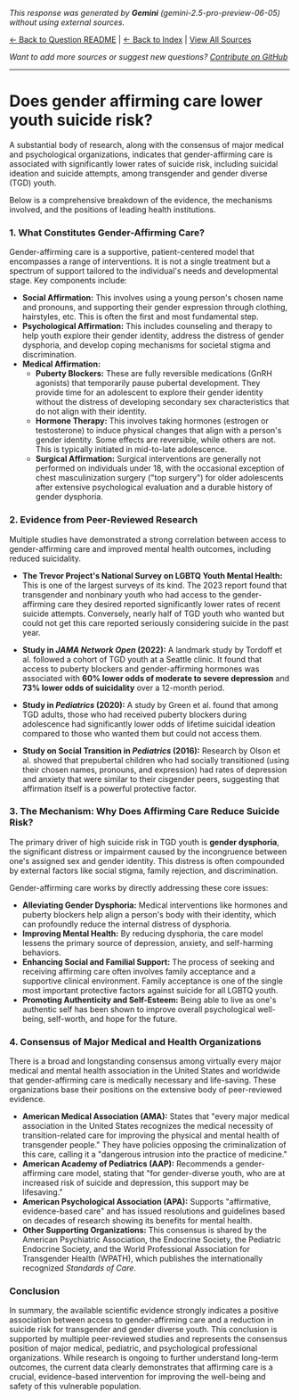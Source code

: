 <!-- 
Generated by: gemini
Model: gemini-2.5-pro-preview-06-05
Prompt type: default
Tools enabled: False
Generated at: 2025-06-26T22:08:59.421736
-->

*This response was generated by **Gemini** (gemini-2.5-pro-preview-06-05) without using external sources.*

[← Back to Question README](README.md) | [← Back to Index](../README.md) | [View All Sources](../allsources.md)

*Want to add more sources or suggest new questions? [Contribute on GitHub](https://github.com/justinwest/SuggestedSources)*

---

# Does gender affirming care lower youth suicide risk?

A substantial body of research, along with the consensus of major medical and psychological organizations, indicates that gender-affirming care is associated with significantly lower rates of suicide risk, including suicidal ideation and suicide attempts, among transgender and gender diverse (TGD) youth.

Below is a comprehensive breakdown of the evidence, the mechanisms involved, and the positions of leading health institutions.

### 1. What Constitutes Gender-Affirming Care?

Gender-affirming care is a supportive, patient-centered model that encompasses a range of interventions. It is not a single treatment but a spectrum of support tailored to the individual's needs and developmental stage. Key components include:

*   **Social Affirmation:** This involves using a young person's chosen name and pronouns, and supporting their gender expression through clothing, hairstyles, etc. This is often the first and most fundamental step.
*   **Psychological Affirmation:** This includes counseling and therapy to help youth explore their gender identity, address the distress of gender dysphoria, and develop coping mechanisms for societal stigma and discrimination.
*   **Medical Affirmation:**
    *   **Puberty Blockers:** These are fully reversible medications (GnRH agonists) that temporarily pause pubertal development. They provide time for an adolescent to explore their gender identity without the distress of developing secondary sex characteristics that do not align with their identity.
    *   **Hormone Therapy:** This involves taking hormones (estrogen or testosterone) to induce physical changes that align with a person's gender identity. Some effects are reversible, while others are not. This is typically initiated in mid-to-late adolescence.
    *   **Surgical Affirmation:** Surgical interventions are generally not performed on individuals under 18, with the occasional exception of chest masculinization surgery ("top surgery") for older adolescents after extensive psychological evaluation and a durable history of gender dysphoria.

### 2. Evidence from Peer-Reviewed Research

Multiple studies have demonstrated a strong correlation between access to gender-affirming care and improved mental health outcomes, including reduced suicidality.

*   **The Trevor Project's National Survey on LGBTQ Youth Mental Health:** This is one of the largest surveys of its kind. The 2023 report found that transgender and nonbinary youth who had access to the gender-affirming care they desired reported significantly lower rates of recent suicide attempts. Conversely, nearly half of TGD youth who wanted but could not get this care reported seriously considering suicide in the past year.

*   **Study in *JAMA Network Open* (2022):** A landmark study by Tordoff et al. followed a cohort of TGD youth at a Seattle clinic. It found that access to puberty blockers and gender-affirming hormones was associated with **60% lower odds of moderate to severe depression** and **73% lower odds of suicidality** over a 12-month period.

*   **Study in *Pediatrics* (2020):** A study by Green et al. found that among TGD adults, those who had received puberty blockers during adolescence had significantly lower odds of lifetime suicidal ideation compared to those who wanted them but could not access them.

*   **Study on Social Transition in *Pediatrics* (2016):** Research by Olson et al. showed that prepubertal children who had socially transitioned (using their chosen names, pronouns, and expression) had rates of depression and anxiety that were similar to their cisgender peers, suggesting that affirmation itself is a powerful protective factor.

### 3. The Mechanism: Why Does Affirming Care Reduce Suicide Risk?

The primary driver of high suicide risk in TGD youth is **gender dysphoria**, the significant distress or impairment caused by the incongruence between one's assigned sex and gender identity. This distress is often compounded by external factors like social stigma, family rejection, and discrimination.

Gender-affirming care works by directly addressing these core issues:

*   **Alleviating Gender Dysphoria:** Medical interventions like hormones and puberty blockers help align a person's body with their identity, which can profoundly reduce the internal distress of dysphoria.
*   **Improving Mental Health:** By reducing dysphoria, the care model lessens the primary source of depression, anxiety, and self-harming behaviors.
*   **Enhancing Social and Familial Support:** The process of seeking and receiving affirming care often involves family acceptance and a supportive clinical environment. Family acceptance is one of the single most important protective factors against suicide for all LGBTQ youth.
*   **Promoting Authenticity and Self-Esteem:** Being able to live as one's authentic self has been shown to improve overall psychological well-being, self-worth, and hope for the future.

### 4. Consensus of Major Medical and Health Organizations

There is a broad and longstanding consensus among virtually every major medical and mental health association in the United States and worldwide that gender-affirming care is medically necessary and life-saving. These organizations base their positions on the extensive body of peer-reviewed evidence.

*   **American Medical Association (AMA):** States that "every major medical association in the United States recognizes the medical necessity of transition-related care for improving the physical and mental health of transgender people." They have policies opposing the criminalization of this care, calling it a "dangerous intrusion into the practice of medicine."
*   **American Academy of Pediatrics (AAP):** Recommends a gender-affirming care model, stating that "for gender-diverse youth, who are at increased risk of suicide and depression, this support may be lifesaving."
*   **American Psychological Association (APA):** Supports "affirmative, evidence-based care" and has issued resolutions and guidelines based on decades of research showing its benefits for mental health.
*   **Other Supporting Organizations:** This consensus is shared by the American Psychiatric Association, the Endocrine Society, the Pediatric Endocrine Society, and the World Professional Association for Transgender Health (WPATH), which publishes the internationally recognized *Standards of Care*.

### Conclusion

In summary, the available scientific evidence strongly indicates a positive association between access to gender-affirming care and a reduction in suicide risk for transgender and gender diverse youth. This conclusion is supported by multiple peer-reviewed studies and represents the consensus position of major medical, pediatric, and psychological professional organizations. While research is ongoing to further understand long-term outcomes, the current data clearly demonstrates that affirming care is a crucial, evidence-based intervention for improving the well-being and safety of this vulnerable population.